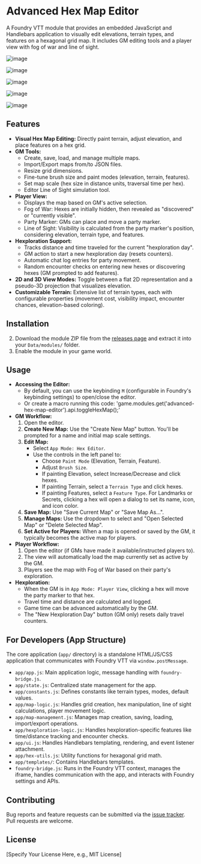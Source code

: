 # Advanced Hex Map Editor

A Foundry VTT module that provides an embedded JavaScript and Handlebars application to visually edit elevations, terrain types, and features on a hexagonal grid map. It includes GM editing tools and a player view with fog of war and line of sight.

![image](https://github.com/user-attachments/assets/429c8fb1-da86-4f92-a1d5-9e01352345ea)

![image](https://github.com/user-attachments/assets/77549800-956a-4d65-adcd-ccf57662d7b8)

![image](https://github.com/user-attachments/assets/4d6ef885-a7d6-40ad-81d0-b4db11ec6325)

![image](https://github.com/user-attachments/assets/dcfea39c-1946-4530-acfd-d11c345b37d9)

![image](https://github.com/user-attachments/assets/6f97e967-8e29-4af7-8ba9-ed5f359c46c0)

## Features

*   **Visual Hex Map Editing:** Directly paint terrain, adjust elevation, and place features on a hex grid.
*   **GM Tools:**
    *   Create, save, load, and manage multiple maps.
    *   Import/Export maps from/to JSON files.
    *   Resize grid dimensions.
    *   Fine-tune brush size and paint modes (elevation, terrain, features).
    *   Set map scale (hex size in distance units, traversal time per hex).
    *   Editor Line of Sight simulation tool.
*   **Player View:**
    *   Displays the map based on GM's active selection.
    *   Fog of War: Hexes are initially hidden, then revealed as "discovered" or "currently visible".
    *   Party Marker: GMs can place and move a party marker.
    *   Line of Sight: Visibility is calculated from the party marker's position, considering elevation, terrain type, and features.
*   **Hexploration Support:**
    *   Tracks distance and time traveled for the current "hexploration day".
    *   GM action to start a new hexploration day (resets counters).
    *   Automatic chat log entries for party movement.
    *   Random encounter checks on entering new hexes or discovering hexes (GM prompted to add features).
*   **2D and 3D View Modes:** Toggle between a flat 2D representation and a pseudo-3D projection that visualizes elevation.
*   **Customizable Terrain:** Extensive list of terrain types, each with configurable properties (movement cost, visibility impact, encounter chances, elevation-based coloring).

## Installation

2. Download the module ZIP file from the [releases page](YOUR_MODULE_DOWNLOAD_URL_HERE_OR_REPO_RELEASES) and extract it into your `Data/modules/` folder.
3.  Enable the module in your game world.

## Usage

*   **Accessing the Editor:**
    *   By default, you can use the keybinding `M` (configurable in Foundry's keybinding settings) to open/close the editor.
    * Or create a macro running this code: 'game.modules.get('advanced-hex-map-editor').api.toggleHexMap();'
*   **GM Workflow:**
    1.  Open the editor.
    2.  **Create New Map:** Use the "Create New Map" button. You'll be prompted for a name and initial map scale settings.
    3.  **Edit Map:**
        *   Select `App Mode: Hex Editor`.
        *   Use the controls in the left panel to:
            *   Choose `Paint Mode` (Elevation, Terrain, Feature).
            *   Adjust `Brush Size`.
            *   If painting Elevation, select Increase/Decrease and click hexes.
            *   If painting Terrain, select a `Terrain Type` and click hexes.
            *   If painting Features, select a `Feature Type`. For Landmarks or Secrets, clicking a hex will open a dialog to set its name, icon, and icon color.
    4.  **Save Map:** Use "Save Current Map" or "Save Map As...".
    5.  **Manage Maps:** Use the dropdown to select and "Open Selected Map" or "Delete Selected Map".
    6.  **Set Active for Players:** When a map is opened or saved by the GM, it typically becomes the active map for players.
*   **Player Workflow:**
    1.  Open the editor (if GMs have made it available/instructed players to).
    2.  The view will automatically load the map currently set as active by the GM.
    3.  Players see the map with Fog of War based on their party's exploration.
*   **Hexploration:**
    *   When the GM is in `App Mode: Player View`, clicking a hex will move the party marker to that hex.
    *   Travel time and distance are calculated and logged.
    *   Game time can be advanced automatically by the GM.
    *   The "New Hexploration Day" button (GM only) resets daily travel counters.

## For Developers (App Structure)

The core application (`app/` directory) is a standalone HTML/JS/CSS application that communicates with Foundry VTT via `window.postMessage`.

*   `app/app.js`: Main application logic, message handling with `foundry-bridge.js`.
*   `app/state.js`: Centralized state management for the app.
*   `app/constants.js`: Defines constants like terrain types, modes, default values.
*   `app/map-logic.js`: Handles grid creation, hex manipulation, line of sight calculations, player movement logic.
*   `app/map-management.js`: Manages map creation, saving, loading, import/export operations.
*   `app/hexploration-logic.js`: Handles hexploration-specific features like time/distance tracking and encounter checks.
*   `app/ui.js`: Handles Handlebars templating, rendering, and event listener attachment.
*   `app/hex-utils.js`: Utility functions for hexagonal grid math.
*   `app/templates/`: Contains Handlebars templates.
*   `foundry-bridge.js`: Runs in the Foundry VTT context, manages the iframe, handles communication with the app, and interacts with Foundry settings and APIs.

## Contributing

Bug reports and feature requests can be submitted via the [issue tracker](YOUR_BUG_TRACKER_URL_HERE). Pull requests are welcome.

## License

[Specify Your License Here, e.g., MIT License]
